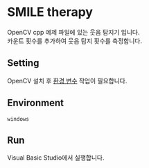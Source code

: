 # SMILE therapy

OpenCV cpp 예제 파일에 있는 웃음 탐지기 입니다.  
카운트 횟수를 추가하여 웃음 탐지 횟수를 측정합니다.

## Setting

OpenCV 설치 후 [환경 변수](https://3001ssw.tistory.com/162) 작업이 필요합니다.

## Environment

`windows`

## Run

Visual Basic Studio에서 실행합니다.
